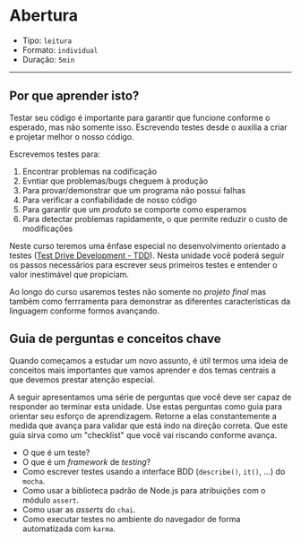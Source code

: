# Abertura

* Tipo: `leitura`
* Formato: `individual`
* Duração: `5min`

***

## Por que aprender isto?

Testar seu código é importante para garantir que funcione conforme o esperado, mas não somente isso. Escrevendo testes desde o auxilia a criar e projetar melhor o nosso código.

Escrevemos testes para:

1. Encontrar problemas na codificação
2. Evntiar que problemas/bugs cheguem à produção
3. Para provar/demonstrar que um programa não possui falhas
4. Para verificar a confiabilidade de nosso código
5. Para garantir que um _produto_ se comporte como esperamos
6. Para detectar problemas rapidamente, o que permite reduzir o custo de modificações

Neste curso teremos uma ênfase especial no desenvolvimento orientado a testes ([Test Drive Development - TDD](https://en.wikipedia.org/wiki/Test-driven_development)). Nesta unidade você poderá seguir os passos necessários para escrever seus primeiros testes e entender o valor inestimável que propiciam.

Ao longo do curso usaremos testes não somente no _projeto final_ mas também como ferrramenta para demonstrar as diferentes características da linguagem conforme formos avançando.

## Guia de perguntas e conceitos chave

Quando começamos a estudar um novo assunto, é útil termos uma ideia de conceitos mais importantes que vamos aprender e dos temas centrais a que devemos prestar atenção especial.

A seguir apresentamos uma série de perguntas que você deve ser capaz de responder ao terminar esta unidade. Use estas perguntas como guia para orientar seu esforço de aprendizagem. Retorne a elas constantemente a medida que avança para validar que está indo na direção correta. Que este guia sirva como um "checklist" que você vai riscando conforme avança.

* O que é um teste?
* O que é um *framework* de *testing*?
* Como escrever testes usando a interface BDD (`describe()`, `it()`, ...) do `mocha`.
* Como usar a biblioteca padrão de Node.js para atribuições com o módulo `assert`.
* Como usar as *asserts* do `chai`.
* Como executar testes no ambiente do navegador de forma automatizada com `karma`.
